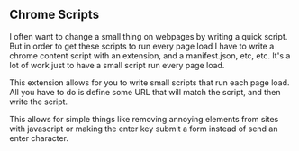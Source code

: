 Chrome Scripts
---

I often want to change a small thing on webpages by writing a quick script.  But in order to get these scripts to run every page load I have to write a chrome content script with an extension, and a manifest.json, etc, etc.  It's a lot of work just to have a small script run every page load.

This extension allows for you to write small scripts that run each page load.  All you have to do is define some URL that will match the script, and then write the script.

This allows for simple things like removing annoying elements from sites with javascript or making the enter key submit a form instead of send an enter character.
